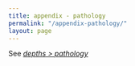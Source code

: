 ```yaml
---
title: appendix - pathology
permalink: "/appendix-pathology/"
layout: page
---
```


See [*depths > pathology*](/depths#pathology)
